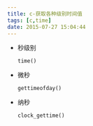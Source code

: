 ```yaml
---
title: c-获取各种级别时间值
tags: [c,time]
date: 2015-07-27 15:04:44
---
```


-   秒级别

        time()

-   微秒

        gettimeofday()


-   纳秒

        clock_gettime()
